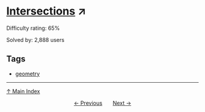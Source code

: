 # [Intersections](https://projecteuler.net/problem=165) ↗️

Difficulty rating: 65%

Solved by: 2,888 users
## Tags

- [geometry](../tags/geometry.md)



---

[↑ Main Index](../README.md)


<div align=center><a href='164.md'>← Previous</a> &nbsp;&nbsp; &nbsp;&nbsp;  <a href='166.md'>Next →</a></div>
